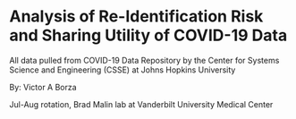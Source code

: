 # Analysis of Re-Identification Risk and Sharing Utility of COVID-19 Data

All data pulled from COVID-19 Data Repository by the Center for Systems Science and Engineering (CSSE) at Johns Hopkins University

By: Victor A Borza

Jul-Aug rotation, Brad Malin lab at Vanderbilt University Medical Center

